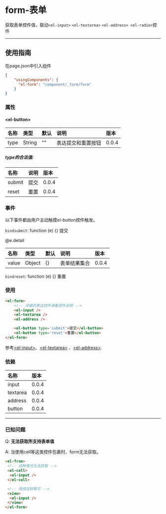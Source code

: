 # form-表单

获取表单控件值，联动`<el-input>` `<el-textarea>` `<el-address> <el-radio>`控件

---

## 使用指南

在page.json中引入组件

```json
{
    "usingComponents": {
      "el-form": "component/_form/form"
    }
}
```

### 属性

#### &lt;el-button&gt;

| 名称 | 类型 | 默认 | 说明 | 版本 |
| :--- | :--- | :--- | :--- | :--- |
| type | String | "" | 表达提交和重置按钮 | 0.0.4 |

##### type的合法值:

| 名称 | 说明 | 版本 |
| :--- | :--- | :--- |
| submit | 提交 | 0.0.4 |
| reset | 重置 | 0.0.4 |

### 事件

以下事件都由用户主动触摸el-button控件触发。

`bindsubmit`: function \(e\) {} 提交

@e.detail

| 名称 | 类型 | 默认 | 说明 | 版本 |
| :--- | :--- | :--- | :--- | :--- |
| value | Object | {} | 表单结果集合 | 0.0.4 |

`bindreset`: function \(e\) {} 重置

### 使用

```html
<el-form>
    <!-- 详细的表达控件请看控件说明 -->
    <el-input />
    <el-textarea />
    <el-address />

    <el-button type='submit'>提交</el-button>
    <el-button type='reset'>重置</el-button>
</el-form>
```

参考[&lt;el-input&gt;](/shu-ru-kuang.md)、[&lt;el-textarea&gt;](/duo-xing-shu-ru-kuang.md) 、[&lt;el-address&gt;](/address-di-zhi.md).

### 依赖

| 名称 | 版本 |
| :--- | :--- |
| input | 0.0.4 |
| textarea | 0.0.4 |
| address | 0.0.4 |
| button | 0.0.4 |

---

### 已知问题

Q: **无法获取所支持表单值**

A: 当使用cell等这类控件包裹时、form无法获取。

```html
<el-from>
 <!-- 这种情况无法获取 -->
 <el-cell>
  <el-input />
 </el-cell>

 <!-- 改成这样既可 -->
 <view>
  <el-input />
 </view>
</el-form>
```



